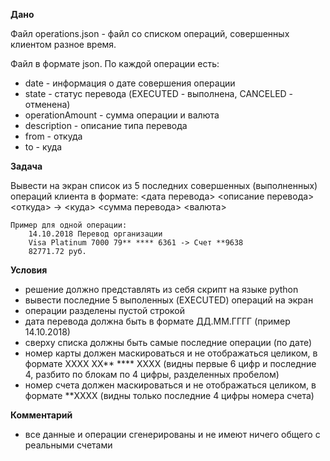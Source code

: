 **Дано**

Файл operations.json - файл со списком операций, совершенных клиентом разное время. 

Файл в формате json.
По каждой операции есть:
- date - информация о дате совершения операции
- state - статус перевода (EXECUTED - выполнена, CANCELED - отменена)
- operationAmount - сумма операции и валюта
- description - описание типа перевода
- from - откуда
- to - куда

**Задача**

Вывести на экран список из 5 последних совершенных (выполненных) операций клиента в формате:
        <дата перевода> <описание перевода>
        <откуда> -> <куда>
        <сумма перевода> <валюта>

    Пример для одной операции:
        14.10.2018 Перевод организации
        Visa Platinum 7000 79** **** 6361 -> Счет **9638
        82771.72 руб.

**Условия**

- решение должно представлять из себя скрипт на языке python
- вывести последние 5 выполенных (EXECUTED) операций на экран
- операции разделены пустой строкой
- дата перевода должна быть в формате ДД.ММ.ГГГГ (пример 14.10.2018)
- сверху списка должны быть самые последние операции (по дате)
- номер карты должен маскироваться и не отображаться целиком, в формате 
XXXX XX** **** XXXX (видны первые 6 цифр и последние 4, разбито по блокам по 4 цифры, разделенных пробелом)
- номер счета должен маскироваться и не отображаться целиком, в формате **XXXX (видны только последние 4 цифры номера счета)

**Комментарий**

- все данные и операции сгенерированы и не имеют ничего общего с реальными счетами



